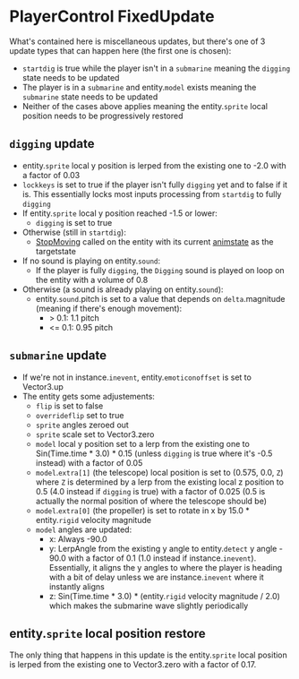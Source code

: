 # PlayerControl FixedUpdate
What's contained here is miscellaneous updates, but there's one of 3 update types that can happen here (the first one is chosen):

- `startdig` is true while the player isn't in a `submarine` meaning the `digging` state needs to be updated
- The player is in a `submarine` and entity.`model` exists meaning the `submarine` state needs to be updated
- Neither of the cases above applies meaning the entity.`sprite` local position needs to be progressively restored

## `digging` update

- entity.`sprite` local y position is lerped from the existing one to -2.0 with a factor of 0.03
- `lockkeys` is set to true if the player isn't fully `digging` yet and to false if it is. This essentially locks most inputs processing from `startdig` to fully `digging`
- If entity.`sprite` local y position reached -1.5 or lower:
    - `digging` is set to true
- Otherwise (still in `startdig`):
    - [StopMoving](../Entities/EntityControl/EntityControl%20Methods.md#stopmoving) called on the entity with its current [animstate](../Entities/EntityControl/Animations/animstate.md) as the targetstate
- If no sound is playing on entity.`sound`:
    - If the player is fully `digging`, the `Digging` sound is played on loop on the entity with a volume of 0.8
- Otherwise (a sound is already playing on entity.`sound`):
    - entity.`sound`.pitch is set to a value that depends on `delta`.magnitude (meaning if there's enough movement):
        - \> 0.1: 1.1 pitch
        - \<= 0.1: 0.95 pitch

## `submarine` update

- If we're not in instance.`inevent`, entity.`emoticonoffset` is set to Vector3.up
- The entity gets some adjustements:
    - `flip` is set to false
    - `overrideflip` set to true
    - `sprite` angles zeroed out
    - `sprite` scale set to Vector3.zero
    - `model` local y position set to a lerp from the existing one to Sin(Time.time * 3.0) * 0.15 (unless `digging` is true where it's -0.5 instead) with a factor of 0.05
    - `model`.`extra[1]` (the telescope) local position is set to (0.575, 0.0, `Z`) where `Z` is determined by a lerp from the existing local z position to 0.5 (4.0 instead if `digging` is true) with a factor of 0.025 (0.5 is actually the normal position of where the telescope should be)
    - `model`.`extra[0]` (the propeller) is set to rotate in x by 15.0 * entity.`rigid` velocity magnitude
    - `model` angles are updated:
        - x: Always -90.0
        - y: LerpAngle from the existing y angle to entity.`detect` y angle - 90.0 with a factor of 0.1 (1.0 instead if instance.`inevent`). Essentially, it aligns the y angles to where the player is heading with a bit of delay unless we are instance.`inevent` where it instantly aligns
        - z: Sin(Time.time * 3.0) * (entity.`rigid` velocity magnitude / 2.0) which makes the submarine wave slightly periodically

## entity.`sprite` local position restore
The only thing that happens in this update is the entity.`sprite` local position is lerped from the existing one to Vector3.zero with a factor of 0.17.

